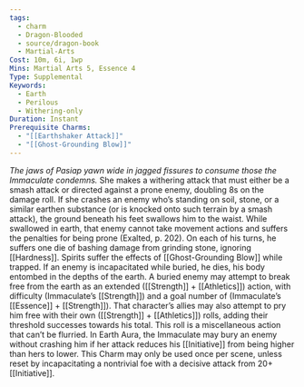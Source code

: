 ```yaml
---
tags:
  - charm
  - Dragon-Blooded
  - source/dragon-book
  - Martial-Arts
Cost: 10m, 6i, 1wp
Mins: Martial Arts 5, Essence 4
Type: Supplemental
Keywords:
  - Earth
  - Perilous
  - Withering-only
Duration: Instant
Prerequisite Charms:
  - "[[Earthshaker Attack]]"
  - "[[Ghost-Grounding Blow]]"
---
```

*The jaws of Pasiap yawn wide in jagged fissures to consume those the Immaculate condemns.*
She makes a withering attack that must either be a smash attack or directed against a prone enemy, doubling 8s on the damage roll. If she crashes an enemy who’s standing on soil, stone, or a similar earthen substance (or is knocked onto such terrain by a smash attack), the ground beneath his feet swallows him to the waist. While swallowed in earth, that enemy cannot take movement actions and suffers the penalties for being prone (Exalted, p. 202). On each of his turns, he suffers one die of bashing damage from grinding stone, ignoring [[Hardness]]. Spirits suffer the effects of [[Ghost-Grounding Blow]] while trapped. If an enemy is incapacitated while buried, he dies, his body entombed in the depths of the earth. 
A buried enemy may attempt to break free from the earth as an extended ([[Strength]] + [[Athletics]]) action, with difficulty (Immaculate’s [[Strength]]) and a goal number of (Immaculate’s [[Essence]] + [[Strength]]). That character’s allies may also attempt to pry him free with their own ([[Strength]] + [[Athletics]]) rolls, adding their threshold successes towards his total. This roll is a miscellaneous action that can’t be flurried.
In Earth Aura, the Immaculate may bury an enemy without crashing him if her attack reduces his [[Initiative]] from being higher than hers to lower. This Charm may only be used once per scene, unless reset by incapacitating a nontrivial foe with a decisive attack from 20+ [[Initiative]].